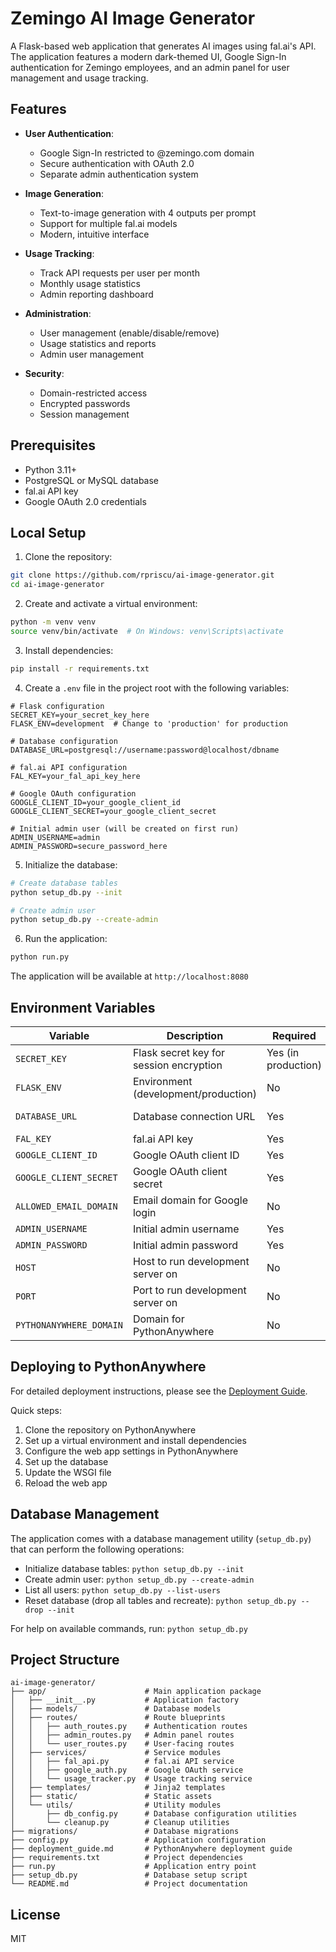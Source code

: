 # Zemingo AI Image Generator

A Flask-based web application that generates AI images using fal.ai's API. The application features a modern dark-themed UI, Google Sign-In authentication for Zemingo employees, and an admin panel for user management and usage tracking.

## Features

- **User Authentication**:
  - Google Sign-In restricted to @zemingo.com domain
  - Secure authentication with OAuth 2.0
  - Separate admin authentication system

- **Image Generation**:
  - Text-to-image generation with 4 outputs per prompt
  - Support for multiple fal.ai models
  - Modern, intuitive interface

- **Usage Tracking**:
  - Track API requests per user per month
  - Monthly usage statistics
  - Admin reporting dashboard

- **Administration**:
  - User management (enable/disable/remove)
  - Usage statistics and reports
  - Admin user management

- **Security**:
  - Domain-restricted access
  - Encrypted passwords
  - Session management

## Prerequisites

- Python 3.11+
- PostgreSQL or MySQL database
- fal.ai API key
- Google OAuth 2.0 credentials

## Local Setup

1. Clone the repository:
```bash
git clone https://github.com/rpriscu/ai-image-generator.git
cd ai-image-generator
```

2. Create and activate a virtual environment:
```bash
python -m venv venv
source venv/bin/activate  # On Windows: venv\Scripts\activate
```

3. Install dependencies:
```bash
pip install -r requirements.txt
```

4. Create a `.env` file in the project root with the following variables:
```
# Flask configuration
SECRET_KEY=your_secret_key_here
FLASK_ENV=development  # Change to 'production' for production

# Database configuration
DATABASE_URL=postgresql://username:password@localhost/dbname

# fal.ai API configuration
FAL_KEY=your_fal_api_key_here

# Google OAuth configuration
GOOGLE_CLIENT_ID=your_google_client_id
GOOGLE_CLIENT_SECRET=your_google_client_secret

# Initial admin user (will be created on first run)
ADMIN_USERNAME=admin
ADMIN_PASSWORD=secure_password_here
```

5. Initialize the database:
```bash
# Create database tables
python setup_db.py --init

# Create admin user
python setup_db.py --create-admin
```

6. Run the application:
```bash
python run.py
```

The application will be available at `http://localhost:8080`

## Environment Variables

| Variable | Description | Required | Default |
|----------|-------------|----------|---------|
| `SECRET_KEY` | Flask secret key for session encryption | Yes (in production) | dev-key-change-in-production |
| `FLASK_ENV` | Environment (development/production) | No | development |
| `DATABASE_URL` | Database connection URL | Yes | sqlite:///dev.db (in development) |
| `FAL_KEY` | fal.ai API key | Yes | None |
| `GOOGLE_CLIENT_ID` | Google OAuth client ID | Yes | None |
| `GOOGLE_CLIENT_SECRET` | Google OAuth client secret | Yes | None |
| `ALLOWED_EMAIL_DOMAIN` | Email domain for Google login | No | zemingo.com |
| `ADMIN_USERNAME` | Initial admin username | Yes | None |
| `ADMIN_PASSWORD` | Initial admin password | Yes | None |
| `HOST` | Host to run development server on | No | 0.0.0.0 |
| `PORT` | Port to run development server on | No | 8080 |
| `PYTHONANYWHERE_DOMAIN` | Domain for PythonAnywhere | No | rpriscu.pythonanywhere.com |

## Deploying to PythonAnywhere

For detailed deployment instructions, please see the [Deployment Guide](deployment_guide.md).

Quick steps:

1. Clone the repository on PythonAnywhere
2. Set up a virtual environment and install dependencies
3. Configure the web app settings in PythonAnywhere
4. Set up the database
5. Update the WSGI file
6. Reload the web app

## Database Management

The application comes with a database management utility (`setup_db.py`) that can perform the following operations:

- Initialize database tables: `python setup_db.py --init`
- Create admin user: `python setup_db.py --create-admin`
- List all users: `python setup_db.py --list-users`
- Reset database (drop all tables and recreate): `python setup_db.py --drop --init`

For help on available commands, run: `python setup_db.py`

## Project Structure

```
ai-image-generator/
├── app/                      # Main application package
│   ├── __init__.py           # Application factory
│   ├── models/               # Database models
│   ├── routes/               # Route blueprints
│   │   ├── auth_routes.py    # Authentication routes
│   │   ├── admin_routes.py   # Admin panel routes
│   │   └── user_routes.py    # User-facing routes
│   ├── services/             # Service modules
│   │   ├── fal_api.py        # fal.ai API service
│   │   ├── google_auth.py    # Google OAuth service
│   │   └── usage_tracker.py  # Usage tracking service
│   ├── templates/            # Jinja2 templates
│   ├── static/               # Static assets
│   └── utils/                # Utility modules
│       ├── db_config.py      # Database configuration utilities
│       └── cleanup.py        # Cleanup utilities
├── migrations/               # Database migrations
├── config.py                 # Application configuration
├── deployment_guide.md       # PythonAnywhere deployment guide
├── requirements.txt          # Project dependencies
├── run.py                    # Application entry point
├── setup_db.py               # Database setup script
└── README.md                 # Project documentation
```

## License

MIT 